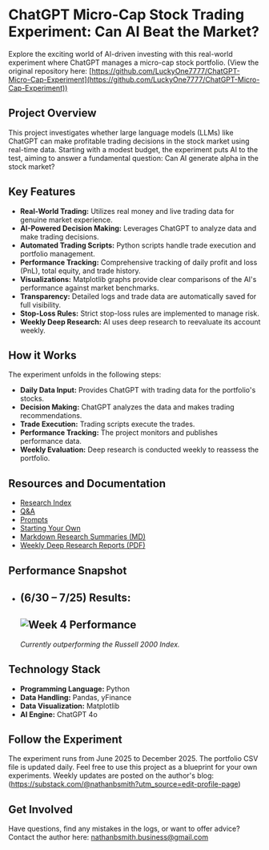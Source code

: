 # ChatGPT Micro-Cap Stock Trading Experiment: Can AI Beat the Market?

Explore the exciting world of AI-driven investing with this real-world experiment where ChatGPT manages a micro-cap stock portfolio. (View the original repository here: [https://github.com/LuckyOne7777/ChatGPT-Micro-Cap-Experiment](https://github.com/LuckyOne7777/ChatGPT-Micro-Cap-Experiment))

## Project Overview

This project investigates whether large language models (LLMs) like ChatGPT can make profitable trading decisions in the stock market using real-time data. Starting with a modest budget, the experiment puts AI to the test, aiming to answer a fundamental question: Can AI generate alpha in the stock market?

## Key Features

*   **Real-World Trading:** Utilizes real money and live trading data for genuine market experience.
*   **AI-Powered Decision Making:** Leverages ChatGPT to analyze data and make trading decisions.
*   **Automated Trading Scripts:** Python scripts handle trade execution and portfolio management.
*   **Performance Tracking:** Comprehensive tracking of daily profit and loss (PnL), total equity, and trade history.
*   **Visualizations:** Matplotlib graphs provide clear comparisons of the AI's performance against market benchmarks.
*   **Transparency:** Detailed logs and trade data are automatically saved for full visibility.
*   **Stop-Loss Rules:** Strict stop-loss rules are implemented to manage risk.
*   **Weekly Deep Research:** AI uses deep research to reevaluate its account weekly.

## How it Works

The experiment unfolds in the following steps:

*   **Daily Data Input:** Provides ChatGPT with trading data for the portfolio's stocks.
*   **Decision Making:** ChatGPT analyzes the data and makes trading recommendations.
*   **Trade Execution:** Trading scripts execute the trades.
*   **Performance Tracking:** The project monitors and publishes performance data.
*   **Weekly Evaluation:** Deep research is conducted weekly to reassess the portfolio.

## Resources and Documentation

*   [Research Index](https://github.com/LuckyOne7777/ChatGPT-Micro-Cap-Experiment/blob/main/Experiment%20Details/Deep%20Research%20Index.md)
*   [Q&A](https://github.com/LuckyOne7777/ChatGPT-Micro-Cap-Experiment/blob/main/Experiment%20Details/Q%26A.md)
*   [Prompts](https://github.com/LuckyOne7777/ChatGPT-Micro-Cap-Experiment/blob/main/Experiment%20Details/Prompts.md)
*   [Starting Your Own](https://github.com/LuckyOne7777/ChatGPT-Micro-Cap-Experiment/blob/main/Start%20Your%20Own/README.md)
*   [Markdown Research Summaries (MD)](https://github.com/LuckyOne7777/ChatGPT-Micro-Cap-Experiment/tree/main/Weekly%20Deep%20Research%20(MD))
*   [Weekly Deep Research Reports (PDF)](https://github.com/LuckyOne7777/ChatGPT-Micro-Cap-Experiment/tree/main/Weekly%20Deep%20Research%20(PDF))

## Performance Snapshot

*   **(6/30 – 7/25) Results:**
    ---
    ![Week 4 Performance](%286-30%20-%207-25%29%20Results.png)
    ---
    *Currently outperforming the Russell 2000 Index.*

## Technology Stack

*   **Programming Language:** Python
*   **Data Handling:** Pandas, yFinance
*   **Data Visualization:** Matplotlib
*   **AI Engine:** ChatGPT 4o

## Follow the Experiment

The experiment runs from June 2025 to December 2025.
The portfolio CSV file is updated daily.
Feel free to use this project as a blueprint for your own experiments.
Weekly updates are posted on the author's blog: (https://substack.com/@nathanbsmith?utm_source=edit-profile-page)

## Get Involved

Have questions, find any mistakes in the logs, or want to offer advice?
Contact the author here: nathanbsmith.business@gmail.com
